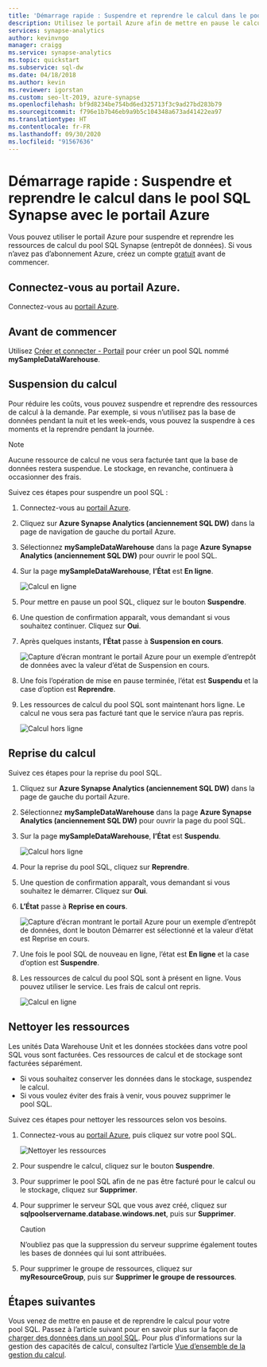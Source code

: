 ```yaml
---
title: 'Démarrage rapide : Suspendre et reprendre le calcul dans le pool SQL Synapse avec le portail Azure'
description: Utilisez le portail Azure afin de mettre en pause le calcul pour le pool SQL en vue de réduire les coûts. Reprenez le calcul dès que vous pourrez à nouveau utiliser l’entrepôt de données.
services: synapse-analytics
author: kevinvngo
manager: craigg
ms.service: synapse-analytics
ms.topic: quickstart
ms.subservice: sql-dw
ms.date: 04/18/2018
ms.author: kevin
ms.reviewer: igorstan
ms.custom: seo-lt-2019, azure-synapse
ms.openlocfilehash: bf9d8234be754bd6ed325713f3c9ad27bd283b79
ms.sourcegitcommit: f796e1b7b46eb9a9b5c104348a673ad41422ea97
ms.translationtype: HT
ms.contentlocale: fr-FR
ms.lasthandoff: 09/30/2020
ms.locfileid: "91567636"
---
```

# <a name="quickstart-pause-and-resume-compute-in-synapse-sql-pool-via-the-azure-portal"></a>Démarrage rapide : Suspendre et reprendre le calcul dans le pool SQL Synapse avec le portail Azure

Vous pouvez utiliser le portail Azure pour suspendre et reprendre les ressources de calcul du pool SQL Synapse (entrepôt de données). Si vous n’avez pas d’abonnement Azure, créez un compte [gratuit](https://azure.microsoft.com/free/) avant de commencer.

## <a name="sign-in-to-the-azure-portal"></a>Connectez-vous au portail Azure.

Connectez-vous au [portail Azure](https://portal.azure.com/).

## <a name="before-you-begin"></a>Avant de commencer

Utilisez [Créer et connecter - Portail](create-data-warehouse-portal.md) pour créer un pool SQL nommé **mySampleDataWarehouse**. 

## <a name="pause-compute"></a>Suspension du calcul

Pour réduire les coûts, vous pouvez suspendre et reprendre des ressources de calcul à la demande. Par exemple, si vous n’utilisez pas la base de données pendant la nuit et les week-ends, vous pouvez la suspendre à ces moments et la reprendre pendant la journée. 
>[!NOTE]
>Aucune ressource de calcul ne vous sera facturée tant que la base de données restera suspendue. Le stockage, en revanche, continuera à occasionner des frais. 

Suivez ces étapes pour suspendre un pool SQL :

1. Connectez-vous au [portail Azure](https://portal.azure.com/).
2. Cliquez sur **Azure Synapse Analytics (anciennement SQL DW)** dans la page de navigation de gauche du portail Azure.
2. Sélectionnez **mySampleDataWarehouse** dans la page **Azure Synapse Analytics (anciennement SQL DW)** pour ouvrir le pool SQL. 
3. Sur la page **mySampleDataWarehouse**, **l’État** est **En ligne**.

    ![Calcul en ligne](././media/pause-and-resume-compute-portal/compute-online.png)

4. Pour mettre en pause un pool SQL, cliquez sur le bouton **Suspendre**. 
5. Une question de confirmation apparaît, vous demandant si vous souhaitez continuer. Cliquez sur **Oui**.
6. Après quelques instants, **l’État** passe à **Suspension en cours**.

    ![Capture d’écran montrant le portail Azure pour un exemple d’entrepôt de données avec la valeur d’état de Suspension en cours.](./media/pause-and-resume-compute-portal/pausing.png)

7. Une fois l’opération de mise en pause terminée, l’état est **Suspendu** et la case d’option est **Reprendre**.
8. Les ressources de calcul du pool SQL sont maintenant hors ligne. Le calcul ne vous sera pas facturé tant que le service n’aura pas repris.

    ![Calcul hors ligne](././media/pause-and-resume-compute-portal/compute-offline.png)


## <a name="resume-compute"></a>Reprise du calcul

Suivez ces étapes pour la reprise du pool SQL.

1. Cliquez sur **Azure Synapse Analytics (anciennement SQL DW)** dans la page de gauche du portail Azure.
2. Sélectionnez **mySampleDataWarehouse** dans la page **Azure Synapse Analytics (anciennement SQL DW)** pour ouvrir la page du pool SQL. 
3. Sur la page **mySampleDataWarehouse**, **l’État** est **Suspendu**.

    ![Calcul hors ligne](././media/pause-and-resume-compute-portal/compute-offline.png)

4. Pour la reprise du pool SQL, cliquez sur **Reprendre**. 
5. Une question de confirmation apparaît, vous demandant si vous souhaitez le démarrer. Cliquez sur **Oui**.
6. **L’État** passe à **Reprise en cours**.

    ![Capture d’écran montrant le portail Azure pour un exemple d’entrepôt de données, dont le bouton Démarrer est sélectionné et la valeur d’état est Reprise en cours.](./media/pause-and-resume-compute-portal/resuming.png)

7. Une fois le pool SQL de nouveau en ligne, l’état est **En ligne** et la case d’option est **Suspendre**.
8. Les ressources de calcul du pool SQL sont à présent en ligne. Vous pouvez utiliser le service. Les frais de calcul ont repris.

    ![Calcul en ligne](././media/pause-and-resume-compute-portal/compute-online.png)

## <a name="clean-up-resources"></a>Nettoyer les ressources

Les unités Data Warehouse Unit et les données stockées dans votre pool SQL vous sont facturées. Ces ressources de calcul et de stockage sont facturées séparément. 

- Si vous souhaitez conserver les données dans le stockage, suspendez le calcul.
- Si vous voulez éviter des frais à venir, vous pouvez supprimer le pool SQL. 

Suivez ces étapes pour nettoyer les ressources selon vos besoins.

1. Connectez-vous au [portail Azure](https://portal.azure.com), puis cliquez sur votre pool SQL.

    ![Nettoyer les ressources](./media/pause-and-resume-compute-portal/clean-up-resources.png)

1. Pour suspendre le calcul, cliquez sur le bouton **Suspendre**. 

2. Pour supprimer le pool SQL afin de ne pas être facturé pour le calcul ou le stockage, cliquez sur **Supprimer**.

3. Pour supprimer le serveur SQL que vous avez créé, cliquez sur **sqlpoolservername.database.windows.net**, puis sur **Supprimer**.  

   > [!CAUTION]
   > N’oubliez pas que la suppression du serveur supprime également toutes les bases de données qui lui sont attribuées.

5. Pour supprimer le groupe de ressources, cliquez sur **myResourceGroup**, puis sur **Supprimer le groupe de ressources**.


## <a name="next-steps"></a>Étapes suivantes

Vous venez de mettre en pause et de reprendre le calcul pour votre pool SQL. Passez à l’article suivant pour en savoir plus sur la façon de [charger des données dans un pool SQL](load-data-from-azure-blob-storage-using-polybase.md). Pour plus d’informations sur la gestion des capacités de calcul, consultez l’article [Vue d’ensemble de la gestion du calcul](sql-data-warehouse-manage-compute-overview.md). 

